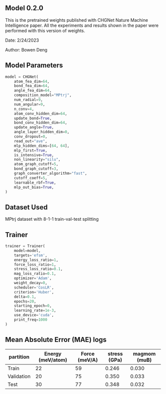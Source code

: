 ## Model 0.2.0

This is the pretrained weights published with CHGNet Nature Machine Intelligence paper.
All the experiments and results shown in the paper were performed with this version of weights.

Date: 2/24/2023

Author: Bowen Deng

## Model Parameters

```python
model = CHGNet(
    atom_fea_dim=64,
    bond_fea_dim=64,
    angle_fea_dim=64,
    composition_model="MPtrj",
    num_radial=9,
    num_angular=9,
    n_conv=4,
    atom_conv_hidden_dim=64,
    update_bond=True,
    bond_conv_hidden_dim=64,
    update_angle=True,
    angle_layer_hidden_dim=0,
    conv_dropout=0,
    read_out="ave",
    mlp_hidden_dims=[64, 64],
    mlp_first=True,
    is_intensive=True,
    non_linearity="silu",
    atom_graph_cutoff=5,
    bond_graph_cutoff=3,
    graph_converter_algorithm="fast",
    cutoff_coeff=5,
    learnable_rbf=True,
    mlp_out_bias=True,
)
```

## Dataset Used

MPtrj dataset with 8-1-1 train-val-test splitting

## Trainer

```python
trainer = Trainer(
    model=model,
    targets='efsm',
    energy_loss_ratio=1,
    force_loss_ratio=1,
    stress_loss_ratio=0.1,
    mag_loss_ratio=0.1,
    optimizer='Adam',
    weight_decay=0,
    scheduler='CosLR',
    criterion='Huber',
    delta=0.1,
    epochs=20,
    starting_epoch=0,
    learning_rate=1e-3,
    use_device='cuda',
    print_freq=1000
)
```

## Mean Absolute Error (MAE) logs

| partition  | Energy (meV/atom) | Force (meV/A) | stress (GPa) | magmom (muB) |
| ---------- | ----------------- | ------------- | ------------ | ------------ |
| Train      | 22                | 59            | 0.246        | 0.030        |
| Validation | 20                | 75            | 0.350        | 0.033        |
| Test       | 30                | 77            | 0.348        | 0.032        |

